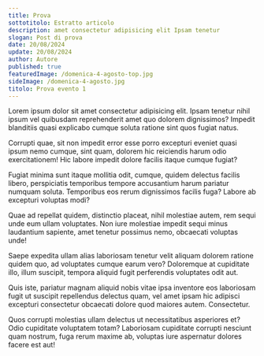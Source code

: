 ```yaml
---
title: Prova
sottotitolo: Estratto articolo
description: amet consectetur adipisicing elit Ipsam tenetur
slogan: Post di prova
date: 20/08/2024
update: 20/08/2024
author: Autore
published: true
featuredImage: /domenica-4-agosto-top.jpg
sideImage: /domenica-4-agosto.jpg
titolo: Prova evento 1
---
```


Lorem ipsum dolor sit amet consectetur adipisicing elit. Ipsam tenetur nihil ipsum vel quibusdam reprehenderit amet quo dolorem dignissimos? Impedit blanditiis quasi explicabo cumque soluta ratione sint quos fugiat natus.

Corrupti quae, sit non impedit error esse porro excepturi eveniet quasi ipsum nemo cumque, sint quam, dolorem hic reiciendis harum odio exercitationem! Hic labore impedit dolore facilis itaque cumque fugiat?

Fugiat minima sunt itaque mollitia odit, cumque, quidem delectus facilis libero, perspiciatis temporibus tempore accusantium harum pariatur numquam soluta. Temporibus eos rerum dignissimos facilis fuga? Labore ab excepturi voluptas modi?

Quae ad repellat quidem, distinctio placeat, nihil molestiae autem, rem sequi unde eum ullam voluptates. Non iure molestiae impedit sequi minus laudantium sapiente, amet tenetur possimus nemo, obcaecati voluptas unde!

Saepe expedita ullam alias laboriosam tenetur velit aliquam dolorem ratione quidem quo, ad voluptates cumque earum vero? Doloremque at cupiditate illo, illum suscipit, tempora aliquid fugit perferendis voluptates odit aut.

Quis iste, pariatur magnam aliquid nobis vitae ipsa inventore eos laboriosam fugit ut suscipit repellendus delectus quam, vel amet ipsam hic adipisci excepturi consectetur obcaecati dolore quod maiores autem. Consectetur.

Quos corrupti molestias ullam delectus ut necessitatibus asperiores et? Odio cupiditate voluptatem totam? Laboriosam cupiditate corrupti nesciunt quam nostrum, fuga rerum maxime ab, voluptas iure aspernatur dolores facere est aut!
